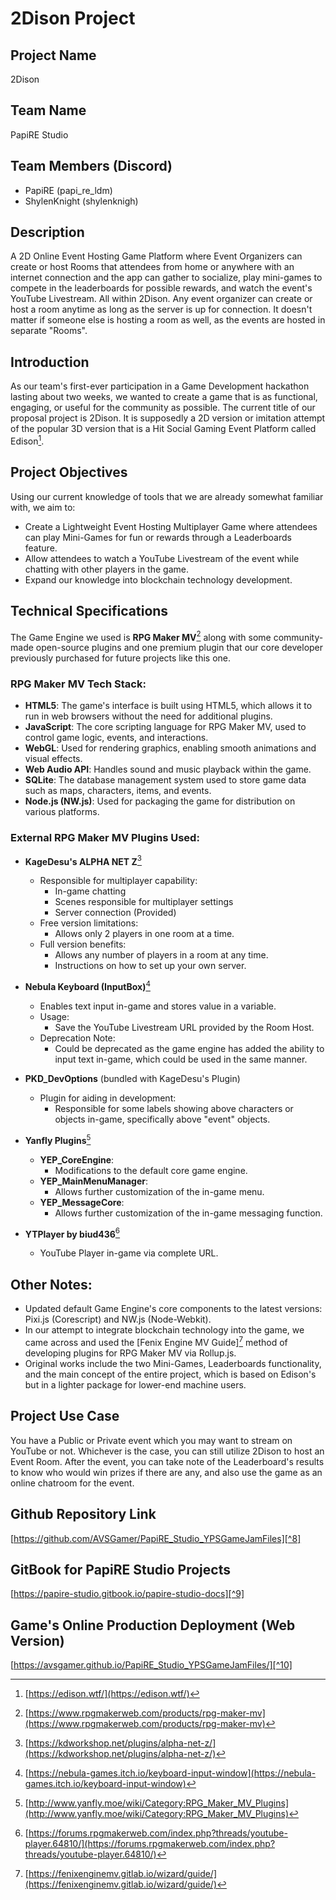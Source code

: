 # 2Dison Project

## Project Name
2Dison

## Team Name
PapiRE Studio

## Team Members (Discord)
- PapiRE (papi_re_ldm)
- ShylenKnight (shylenknigh)

## Description
A 2D Online Event Hosting Game Platform where Event Organizers can create or host Rooms that attendees from home or anywhere with an internet connection and the app can gather to socialize, play mini-games to compete in the leaderboards for possible rewards, and watch the event's YouTube Livestream. All within 2Dison. Any event organizer can create or host a room anytime as long as the server is up for connection. It doesn't matter if someone else is hosting a room as well, as the events are hosted in separate "Rooms".

## Introduction
As our team's first-ever participation in a Game Development hackathon lasting about two weeks, we wanted to create a game that is as functional, engaging, or useful for the community as possible. The current title of our proposal project is 2Dison. It is supposedly a 2D version or imitation attempt of the popular 3D version that is a Hit Social Gaming Event Platform called Edison[^1].

## Project Objectives
Using our current knowledge of tools that we are already somewhat familiar with, we aim to:
- Create a Lightweight Event Hosting Multiplayer Game where attendees can play Mini-Games for fun or rewards through a Leaderboards feature.
- Allow attendees to watch a YouTube Livestream of the event while chatting with other players in the game.
- Expand our knowledge into blockchain technology development.

## Technical Specifications
The Game Engine we used is **RPG Maker MV**[^2] along with some community-made open-source plugins and one premium plugin that our core developer previously purchased for future projects like this one.

### RPG Maker MV Tech Stack:
- **HTML5**: The game's interface is built using HTML5, which allows it to run in web browsers without the need for additional plugins.
- **JavaScript**: The core scripting language for RPG Maker MV, used to control game logic, events, and interactions.
- **WebGL**: Used for rendering graphics, enabling smooth animations and visual effects.
- **Web Audio API**: Handles sound and music playback within the game.
- **SQLite**: The database management system used to store game data such as maps, characters, items, and events.
- **Node.js (NW.js)**: Used for packaging the game for distribution on various platforms.

### External RPG Maker MV Plugins Used:
- **KageDesu's ALPHA NET Z**[^3]
  - Responsible for multiplayer capability:
    - In-game chatting
    - Scenes responsible for multiplayer settings
    - Server connection (Provided)
  - Free version limitations:
    - Allows only 2 players in one room at a time.
  - Full version benefits:
    - Allows any number of players in a room at any time.
    - Instructions on how to set up your own server.

- **Nebula Keyboard (InputBox)**[^4]
  - Enables text input in-game and stores value in a variable.
  - Usage:
    - Save the YouTube Livestream URL provided by the Room Host.
  - Deprecation Note:
    - Could be deprecated as the game engine has added the ability to input text in-game, which could be used in the same manner.

- **PKD_DevOptions** (bundled with KageDesu's Plugin)
  - Plugin for aiding in development:
    - Responsible for some labels showing above characters or objects in-game, specifically above "event" objects.

- **Yanfly Plugins**[^5]
  - **YEP_CoreEngine**:
    - Modifications to the default core game engine.
  - **YEP_MainMenuManager**:
    - Allows further customization of the in-game menu.
  - **YEP_MessageCore**:
    - Allows further customization of the in-game messaging function.

- **YTPlayer by biud436**[^6]
  - YouTube Player in-game via complete URL.

## Other Notes:
- Updated default Game Engine's core components to the latest versions: Pixi.js (Corescript) and NW.js (Node-Webkit).
- In our attempt to integrate blockchain technology into the game, we came across and used the [Fenix Engine MV Guide][^7] method of developing plugins for RPG Maker MV via Rollup.js.
- Original works include the two Mini-Games, Leaderboards functionality, and the main concept of the entire project, which is based on Edison's but in a lighter package for lower-end machine users.

## Project Use Case
You have a Public or Private event which you may want to stream on YouTube or not. Whichever is the case, you can still utilize 2Dison to host an Event Room. After the event, you can take note of the Leaderboard's results to know who would win prizes if there are any, and also use the game as an online chatroom for the event.

## Github Repository Link
[https://github.com/AVSGamer/PapiRE_Studio_YPSGameJamFiles][^8]

## GitBook for PapiRE Studio Projects
[https://papire-studio.gitbook.io/papire-studio-docs][^9]

## Game's Online Production Deployment (Web Version)
[https://avsgamer.github.io/PapiRE_Studio_YPSGameJamFiles/][^10]

[^1]: [https://edison.wtf/](https://edison.wtf/)
[^2]: [https://www.rpgmakerweb.com/products/rpg-maker-mv](https://www.rpgmakerweb.com/products/rpg-maker-mv)
[^3]: [https://kdworkshop.net/plugins/alpha-net-z/](https://kdworkshop.net/plugins/alpha-net-z/)
[^4]: [https://nebula-games.itch.io/keyboard-input-window](https://nebula-games.itch.io/keyboard-input-window)
[^5]: [http://www.yanfly.moe/wiki/Category:RPG_Maker_MV_Plugins](http://www.yanfly.moe/wiki/Category:RPG_Maker_MV_Plugins)
[^6]: [https://forums.rpgmakerweb.com/index.php?threads/youtube-player.64810/](https://forums.rpgmakerweb.com/index.php?threads/youtube-player.64810/)
[^7]: [https://fenixenginemv.gitlab.io/wizard/guide/](https://fenixenginemv.gitlab.io/wizard/guide/)
[^8]: [https://github.com/AVSGamer/PapiRE_Studio_YPSGameJamFiles](https://github.com/AVSGamer/PapiRE_Studio_YPSGameJamFiles)
[^9]: [https://papire-studio.gitbook.io/papire-studio-docs](https://papire-studio.gitbook.io/papire-studio-docs)
[^10]: [https://avsgamer.github.io/PapiRE_Studio_YPSGameJamFiles/](https://avsgamer.github.io/PapiRE_Studio_YPSGameJamFiles/)
